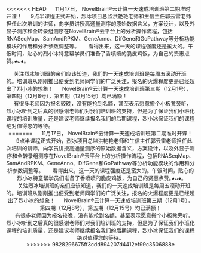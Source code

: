 <<<<<<< HEAD
&nbsp;&nbsp;&nbsp;&nbsp;&nbsp;11月17日， NovelBrain®云计算一天速成培训班第二期准时开课！
&nbsp;&nbsp;&nbsp;&nbsp;&nbsp;9点半课程正式开始，烈冰项目总监洪艳艳老师和生信主任郭云雷老师担任此次培训的讲师，向学员讲授高通量测序的原始数据含义，方案设计，以及外显子测序和全转录组测序在NovelBrain®云平台上的分析操作流程，包括RNASeqMap、SamAndRPKM、GeneAnno、DifGene和GoPathway等分析功能模块的作用和分析参数调整等。
&nbsp;&nbsp;&nbsp;&nbsp;&nbsp;看得出来，这一天的课程强度还是蛮大的。午饭时间，贴心的烈小冰特意帮学员们准备了香喷喷的脆皮鸡饭，为自己的贤惠点赞｡◕ᴗ◕｡
<div style="text-align:center"><img data-src="1.jpg" 
width="500px" ></img> 
</div> 
&nbsp;&nbsp;&nbsp;&nbsp;&nbsp;关注烈冰培训班的亲们应该知道，我们的一天速成培训班是每周五滚动开班的。培训班从刚刚推出便受到老师同学们的广泛关注，报名的火爆程度更是已经超出了烈小冰的想象！
&nbsp;&nbsp;&nbsp;&nbsp;&nbsp;NovelBrain®云计算一天速成培训班第三期（12月1号），第四期（12月8号），第五期（12月15号）均已满额！
<div style="text-align:center"><img data-src="2.png" 
width="500px" ></img> 
</div> 
&nbsp;&nbsp;&nbsp;&nbsp;&nbsp;有很多老师因为报名较晚，没有能抢到名额，甚至表示愿意搬个小板凳旁听，烈小冰听到之后真的很感谢老师们对我们培训班的支持，但是为了保证我们小班化课程的培训质量，还是建议老师继续报名我们的后期课程，烈小冰保证我们的课程绝对值得您的等待。
<div style="text-align:center"><img data-src="3.jpg" 
width="500px" ></img> 
=======
&nbsp;&nbsp;&nbsp;&nbsp;&nbsp;11月17日， NovelBrain®云计算一天速成培训班第二期准时开课！
&nbsp;&nbsp;&nbsp;&nbsp;&nbsp;9点半课程正式开始，烈冰项目总监洪艳艳老师和生信主任郭云雷老师担任此次培训的讲师，向学员讲授高通量测序的原始数据含义，方案设计，以及外显子测序和全转录组测序在NovelBrain®云平台上的分析操作流程，包括RNASeqMap、SamAndRPKM、GeneAnno、DifGene和GoPathway等分析功能模块的作用和分析参数调整等。
&nbsp;&nbsp;&nbsp;&nbsp;&nbsp;看得出来，这一天的课程强度还是蛮大的。午饭时间，贴心的烈小冰特意帮学员们准备了香喷喷的脆皮鸡饭，为自己的贤惠点赞｡◕ᴗ◕｡
<div style="text-align:center"><img data-src="1.jpg" 
width="500px" ></img> 
</div> 
&nbsp;&nbsp;&nbsp;&nbsp;&nbsp;关注烈冰培训班的亲们应该知道，我们的一天速成培训班是每周五滚动开班的。培训班从刚刚推出便受到老师同学们的广泛关注，报名的火爆程度更是已经超出了烈小冰的想象！
&nbsp;&nbsp;&nbsp;&nbsp;&nbsp;NovelBrain®云计算一天速成培训班第三期（12月1号），第四期（12月8号），第五期（12月15号）均已满额！
<div style="text-align:center"><img data-src="2.png" 
width="500px" ></img> 
</div> 
&nbsp;&nbsp;&nbsp;&nbsp;&nbsp;有很多老师因为报名较晚，没有能抢到名额，甚至表示愿意搬个小板凳旁听，烈小冰听到之后真的很感谢老师们对我们培训班的支持，但是为了保证我们小班化课程的培训质量，还是建议老师继续报名我们的后期课程，烈小冰保证我们的课程绝对值得您的等待。
<div style="text-align:center"><img data-src="3.jpg" 
width="500px" ></img> 
>>>>>>> 9828296675ff3cdd894207d4412ef99c3506888e
</div> 
